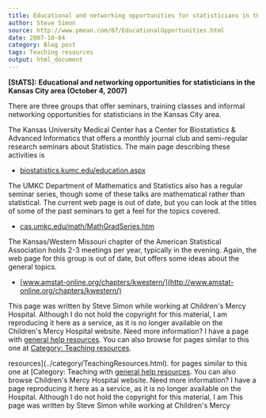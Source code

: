 ```yaml
---
title: Educational and networking opportunities for statisticians in the Kansas City area
author: Steve Simon
source: http://www.pmean.com/07/EducationalOpportunities.html
date: 2007-10-04
category: Blog post
tags: Teaching resources
output: html_document
---
```

**[StATS]:** **Educational and networking
opportunities for statisticians in the Kansas City area (October 4,
2007)**

There are three groups that offer seminars, training classes and
informal networking opportunities for statisticians in the Kansas City
area.

The Kansas University Medical Center has a Center for Biostatistics &
Advanced Informatics that offers a monthly journal club and semi-regular
research seminars about Statistics. The main page describing these
activities is

-   [biostatistics.kumc.edu/education.aspx](http://biostatistics.kumc.edu/education.aspx)

The UMKC Department of Mathematics and Statistics also has a regular
seminar series, though some of these talks are mathematical rather than
statistical. The current web page is out of date, but you can look at
the titles of some of the past seminars to get a feel for the topics
covered.

-   [cas.umkc.edu/math/MathGradSeries.htm](http://cas.umkc.edu/math/MathGradSeries.htm)

The Kansas/Western Missouri chapter of the American Statistical
Association holds 2-3 meetings per year, typically in the evening.
Again, the web page for this group is out of date, but offers some ideas
about the general topics.

-   [www.amstat-online.org/chapters/kwestern/](http://www.amstat-online.org/chapters/kwestern/)

This page was written by Steve Simon while working at Children\'s Mercy
Hospital. Although I do not hold the copyright for this material, I am
reproducing it here as a service, as it is no longer available on the
Children\'s Mercy Hospital website. Need more information? I have a page
with [general help resources](../GeneralHelp.html). You can also browse
for pages similar to this one at [Category: Teaching
resources](../category/TeachingResources.html).
<!---More--->
resources](../category/TeachingResources.html).
for pages similar to this one at [Category: Teaching
with [general help resources](../GeneralHelp.html). You can also browse
Children\'s Mercy Hospital website. Need more information? I have a page
reproducing it here as a service, as it is no longer available on the
Hospital. Although I do not hold the copyright for this material, I am
This page was written by Steve Simon while working at Children\'s Mercy

<!---Do not use
**[StATS]:** **Educational and networking
This page was written by Steve Simon while working at Children\'s Mercy
Hospital. Although I do not hold the copyright for this material, I am
reproducing it here as a service, as it is no longer available on the
Children\'s Mercy Hospital website. Need more information? I have a page
with [general help resources](../GeneralHelp.html). You can also browse
for pages similar to this one at [Category: Teaching
resources](../category/TeachingResources.html).
--->

